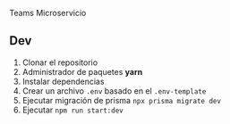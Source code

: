 Teams Microservicio


## Dev

1. Clonar el repositorio
2. Administrador de paquetes **yarn**
3. Instalar dependencias
4. Crear un archivo `.env` basado en el `.env-template`
5. Ejecutar migración de prisma `npx prisma migrate dev`
6. Ejecutar `npm run start:dev`
